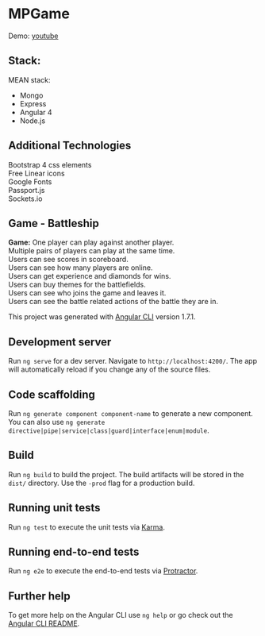 # MPGame
Demo: <a href="https://youtu.be/Zpia3tEy3Sw">youtube</a>

## Stack:
MEAN stack:
<ul>
  <li>Mongo</li>
  <li>Express</li>
  <li>Angular 4</li>
  <li>Node.js</li>
</ul>

## Additional Technologies
Bootstrap 4 css elements<br>
Free Linear icons<br>
Google Fonts<br>
Passport.js<br>
Sockets.io

## Game - Battleship
<strong>Game:</strong>
One player can play against another player.<br>
Multiple pairs of players can play at the same time.<br>
Users can see scores in scoreboard.<br>
Users can see how many players are online.<br>
Users can get experience and diamonds for wins.<br>
Users can buy themes for the battlefields.<br>
Users can see who joins the game and leaves it.<br>
Users can see the battle related actions of the battle they are in.<br>

This project was generated with [Angular CLI](https://github.com/angular/angular-cli) version 1.7.1.

## Development server

Run `ng serve` for a dev server. Navigate to `http://localhost:4200/`. The app will automatically reload if you change any of the source files.

## Code scaffolding

Run `ng generate component component-name` to generate a new component. You can also use `ng generate directive|pipe|service|class|guard|interface|enum|module`.

## Build

Run `ng build` to build the project. The build artifacts will be stored in the `dist/` directory. Use the `-prod` flag for a production build.

## Running unit tests

Run `ng test` to execute the unit tests via [Karma](https://karma-runner.github.io).

## Running end-to-end tests

Run `ng e2e` to execute the end-to-end tests via [Protractor](http://www.protractortest.org/).

## Further help

To get more help on the Angular CLI use `ng help` or go check out the [Angular CLI README](https://github.com/angular/angular-cli/blob/master/README.md).
